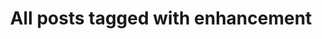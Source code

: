 ---
layout: tag
title: "All posts tagged with enhancement"
permalink: /weblog/tags/enhancement/
taxonomy: enhancement
---